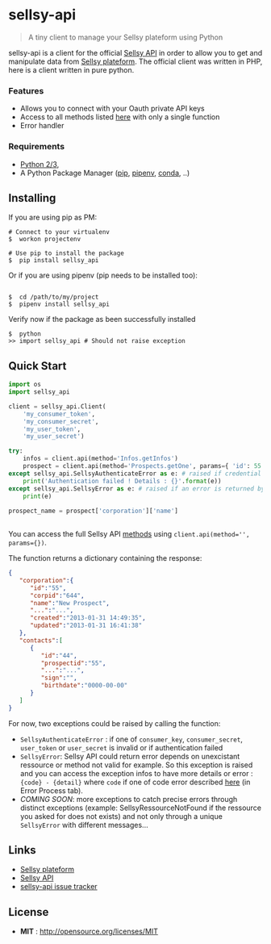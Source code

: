 
# sellsy-api
> A tiny client to manage your Sellsy plateform using Python

sellsy-api is a client for the official [Sellsy API](https://api.sellsy.com) in order to allow you to get and manipulate data from [Sellsy plateform](https://welcome.sellsy.com/). The official client was written in PHP, here is a client written in pure python.

### Features
- Allows you to connect with your Oauth private API keys
- Access to all methods listed [here](https://api.sellsy.com/documentation/methods) with only a single function
- Error handler

### Requirements
* [Python 2/3](https://www.python.org/),
* A Python Package Manager ([pip](https://pip.pypa.io/en/stable/installing/), [pipenv](http://pipenv.readthedocs.io/en/latest/), [conda](https://conda.io/docs/), ..)


## Installing

If you are using pip as PM:

```shell
# Connect to your virtualenv
$  workon projectenv

# Use pip to install the package
$  pip install sellsy_api
```

Or if you are using pipenv (pip needs to be installed too):
```shell

$  cd /path/to/my/project
$  pipenv install sellsy_api
```

Verify now if the package as been successfully installed
```shell
$  python
>> import sellsy_api # Should not raise exception
```

## Quick Start

```python
import os
import sellsy_api

client = sellsy_api.Client(
    'my_consumer_token',
    'my_consumer_secret',
    'my_user_token',
    'my_user_secret')

try:
    infos = client.api(method='Infos.getInfos')
    prospect = client.api(method='Prospects.getOne', params={ 'id': 55 })
except sellsy_api.SellsyAuthenticateError as e: # raised if credential keys are not valid
    print('Authentication failed ! Details : {}'.format(e))
except sellsy_api.SellsyError as e: # raised if an error is returned by Sellsy API (
    print(e)
    
prospect_name = prospect['corporation']['name']
         
```

You can access the full Sellsy API [methods](https://api.sellsy.com/documentation/methods) using `client.api(method='', params={})`. 

The function returns a dictionary containing the response:
```json
{
   "corporation":{
      "id":"55",
      "corpid":"644",
      "name":"New Prospect",
      "...":"...",
      "created":"2013-01-31 14:49:35",
      "updated":"2013-01-31 16:41:38"
   },
   "contacts":[
      {
         "id":"44",
         "prospectid":"55",
         "...":"...",
         "sign":"",
         "birthdate":"0000-00-00"
      }
   ]
}
```

For now, two exceptions could be raised by calling the function:
- `SellsyAuthenticateError` : if one of `consumer_key`, `consumer_secret`, `user_token` or `user_secret` is invalid or if authentication failed
- `SellsyError`: Sellsy API could return error depends on unexcistant ressource or method not valid for example. So this exception is raised and you can access the exception infos to have more details or error : `{code} - {detail}` where `code` if one of code error described [here](https://api.sellsy.com/documentation/errors) (in Error Process tab).
- _COMING SOON_: more exceptions to catch precise errors through distinct exceptions (example: SellsyRessourceNotFound if the ressource you asked for does not exists) and not only through a unique `SellsyError` with different messages... 


## Links

- [Sellsy plateform](https://welcome.sellsy.com/)
- [Sellsy API](https://api.sellsy.com)
- [sellsy-api issue tracker](https://github.com/Annouar/sellsy-client/issues)


## License

 - **MIT** : http://opensource.org/licenses/MIT